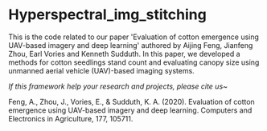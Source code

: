 # Hyperspectral_img_stitching

This is the code related to our paper 'Evaluation of cotton emergence using UAV-based imagery and deep learning' authored by Aijing Feng, Jianfeng Zhou, Earl Vories and Kenneth Sudduth. In this paper, we developed a methods for cotton seedlings stand count and evaluating canopy size using unmanned aerial vehicle (UAV)-based imaging systems.

*If this framework help your research and projects, please cite us~*

Feng, A., Zhou, J., Vories, E., & Sudduth, K. A. (2020). Evaluation of cotton emergence using UAV-based imagery and deep learning. Computers and Electronics in Agriculture, 177, 105711.
